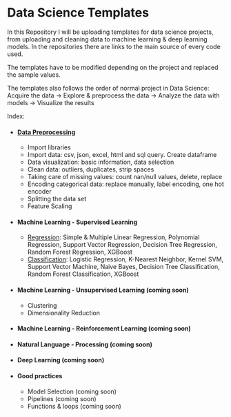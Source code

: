 # Data Science Templates

In this Repository I will be uploading templates for data science projects, from uploading and cleaning data to machine learning & deep learning models. In the repositories there are links to the main source of every code used. 

The templates have to be modified depending on the project and replaced the sample values. 

The templates also follows the order of  normal project in Data Science: Acquire the data -> Explore & preprocess the data -> Analyze the data with models -> Visualize the results

Index:
* #### [Data Preprocessing](https://github.com/rubenyanes/DataScienceTemplates/blob/main/Data_Preprocessing_Template.ipynb)
  * Import libraries
  * Import data: csv, json, excel, html and sql query. Create dataframe 
  * Data visualization: basic information, data selection
  * Clean data: outliers, duplicates, strip spaces
  * Taking care of missing values: count nan/null values, delete, replace
  * Encoding categorical data: replace manually, label encoding, one hot encoder
  * Splitting the data set
  * Feature Scaling
* #### Machine Learning - Supervised Learning
  * [Regression](https://github.com/rubenyanes/Data_Science_Templates/blob/main/Regression_Template.ipynb): Simple & Multiple Linear Regression, Polynomial Regression, Support Vector Regression, Decision Tree Regression, Random Forest Regression, XGBoost
  * [Classification](https://github.com/rubenyanes/Data_Science_Templates/blob/main/Classification_Template.ipynb): Logistic Regression, K-Nearest Neighbor, Kernel SVM, Support Vector Machine, Naive Bayes, Decision Tree Classification, Random Forest Classification, XGBoost
* #### Machine Learning - Unsupervised Learning (coming soon)
  * Clustering
  * Dimensionality Reduction
* #### Machine Learning - Reinforcement Learning (coming soon)
* #### Natural Language - Processing (coming soon)
* #### Deep Learning (coming soon)
* #### Good practices
  * Model Selection (coming soon)
  * Pipelines (coming soon)
  * Functions & loops (coming soon)
